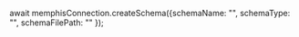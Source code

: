 await memphisConnection.createSchema({schemaName: "<schema-name>", schemaType: "<schema-type>", schemaFilePath: "<schema-file-path>" });
